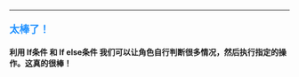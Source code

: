 ----------

#### <font color=#1E90FF size=4>**太棒了！**</font>



#### 利用 **If条件** 和 **If else条件** 我们可以让角色自行判断很多情况，然后执行指定的操作。这真的很棒！
